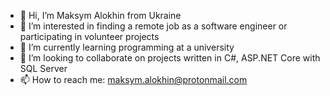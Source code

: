 - 👋 Hi, I’m Maksym Alokhin from Ukraine
- 👀 I’m interested in finding a remote job as a software engineer or participating in volunteer projects
- 🌱 I’m currently learning programming at a university
- 💞️ I’m looking to collaborate on projects written in C#, ASP.NET Core with SQL Server
- 📫 How to reach me: maksym.alokhin@protonmail.com

<!---
MaksymAlokhin/MaksymAlokhin is a ✨ special ✨ repository because its `README.md` (this file) appears on your GitHub profile.
You can click the Preview link to take a look at your changes.
--->
